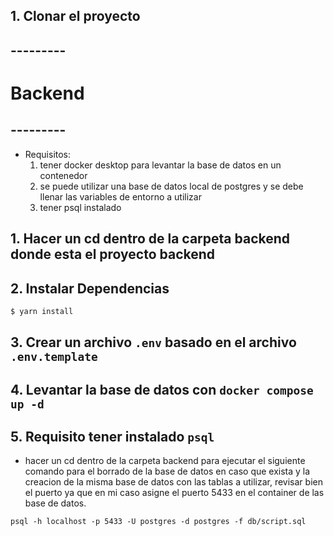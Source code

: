 


## 1. Clonar el proyecto

## ---------
# Backend
## ---------

- Requisitos: 
    1. tener docker desktop para levantar la base de datos en un contenedor
    2. se puede utilizar una base de datos local de postgres y se debe llenar las variables de entorno a utilizar
    3. tener psql instalado 


## 1. Hacer un cd dentro de la carpeta backend donde esta el proyecto backend

## 2. Instalar Dependencias

```bash
$ yarn install
```

## 3. Crear un archivo `.env` basado en el archivo `.env.template`

## 4. Levantar la base de datos con `docker compose up -d`

## 5. Requisito tener instalado `psql` 

- hacer un cd dentro de la carpeta backend para ejecutar el siguiente comando para el borrado de la base de datos en caso que exista y la creacion de la misma base de datos con las tablas a utilizar, revisar bien el puerto ya que en mi caso asigne el puerto 5433 en el container de las base de datos.

```
psql -h localhost -p 5433 -U postgres -d postgres -f db/script.sql
```




